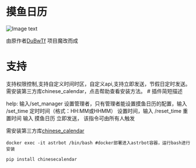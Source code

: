 # 摸鱼日历

![Image text](https://github.com/DuBwTf/astrbot_plugin_moyurenpro/blob/ae88056ae5c3d57ed41059e4a533faa24fd56100/moyu.png
)

由原作者[DuBwTf](https://github.com/DuBwTf/astrbot_plugin_moyurenpro) 项目魔改而成

# 支持

支持权限控制,支持自定义时间时区，自定义api,支持立即发送，节假日定时发送。需安装第三方库chinese_calendar，点击帮助查看安装方法。  # 插件简短描述


help: 输入/set_manager 设置管理者，只有管理者能设置摸鱼日历的配置，输入 /set_time 定时时间（格式：HH:MM或HHMM） 设置时间，输入 /reset_time 重置时间
     输入 摸鱼日历 立即发送， 该指令可由所有人触发

需安装第三方库[chinese_calendar](https://github.com/LKI/chinese-calendar)
```
docker exec -it astrbot /bin/bash #docker部署进入astrbot容器，运行bash进行安装

pip install chinesecalendar
```

